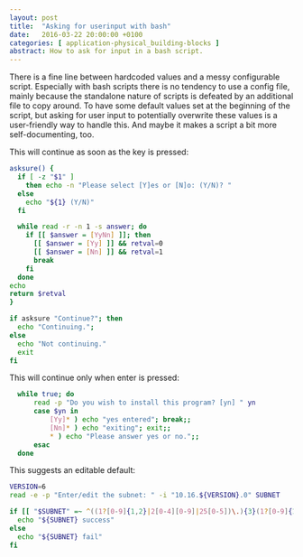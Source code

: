 ```yaml
---
layout: post
title:  "Asking for userinput with bash"
date:   2016-03-22 20:00:00 +0100
categories: [ application-physical_building-blocks ]
abstract: How to ask for input in a bash script.
---
```


There is a fine line between hardcoded values and a messy configurable script. Especially with bash scripts there is no tendency to use a config file, mainly because the standalone nature of scripts is defeated by an additional file to copy around. To have some default values set at the beginning of the script, but asking for user input to potentially overwrite these values is a user-friendly way to handle this. And maybe it makes a script a bit more self-documenting, too.

This will continue as soon as the key is pressed:

```bash
asksure() {
  if [ -z "$1" ]
    then echo -n "Please select [Y]es or [N]o: (Y/N)? "
  else
    echo "${1} (Y/N)"
  fi

  while read -r -n 1 -s answer; do
    if [[ $answer = [YyNn] ]]; then
      [[ $answer = [Yy] ]] && retval=0
      [[ $answer = [Nn] ]] && retval=1
      break
    fi
  done
echo
return $retval 
}

if asksure "Continue?"; then
  echo "Continuing.";
else
  echo "Not continuing."
  exit
fi
```


This will continue only when enter is pressed:

```bash
  while true; do
      read -p "Do you wish to install this program? [yn] " yn
      case $yn in
          [Yy]* ) echo "yes entered"; break;;
          [Nn]* ) echo "exiting"; exit;;
          * ) echo "Please answer yes or no.";;
      esac
  done
```

This suggests an editable default:

```bash
VERSION=6
read -e -p "Enter/edit the subnet: " -i "10.16.${VERSION}.0" SUBNET

if [[ "$SUBNET" =~ ^((1?[0-9]{1,2}|2[0-4][0-9]|25[0-5])\.){3}(1?[0-9]{1,2}|2[0-4][0-9]|25[0-5])$ ]]; then
  echo "${SUBNET} success"
else
  echo "${SUBNET} fail"
fi
```
